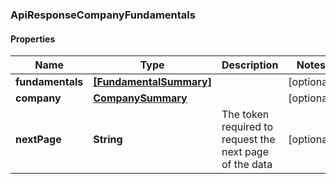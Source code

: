 ### ApiResponseCompanyFundamentals

#### Properties
Name | Type | Description | Notes
------------ | ------------- | ------------- | -------------
**fundamentals** | [**[FundamentalSummary]**](FundamentalSummary.md) |  | [optional] 
**company** | [**CompanySummary**](CompanySummary.md) |  | [optional] 
**nextPage** | **String** | The token required to request the next page of the data | [optional] 



